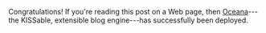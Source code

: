Congratulations!
If you're reading this post on a Web page, then [Oceana][1]---the KISSable, extensible blog engine---has successfully been deployed.

[1]: https://github.com/bcat/oceana/tree/
